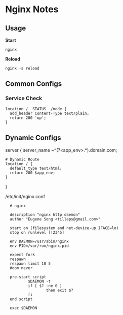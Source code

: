 # Nginx Notes #



## Usage ##


**Start**
```
nginx
```

**Reload**
```
nginx -s reload
```



## Common Configs ###


### Service Check ###


```
location /__STATUS__/node {
  add_header Content-Type text/plain;
  return 200 'up';
}
```



## Dynamic Configs ##

server {
    server_name ~^(?<app_env>.*)\.domain\.com;
    
    # Dynamic Route
    location / {
      default_type text/html;
      return 200 $app_env;
    }
}




/etc/init/nginx.conf
```
  # nginx

  description "nginx http daemon"
  author "Eugene Song <tilleps@gmail.com>"

  start on (filesystem and net-device-up IFACE=lo)
  stop on runlevel [!2345]

  env DAEMON=/usr/sbin/nginx
  env PID=/var/run/nginx.pid

  expect fork
  respawn
  respawn limit 10 5
  #oom never

  pre-start script
          $DAEMON -t
          if [ $? -ne 0 ]
                  then exit $?
          fi
  end script

  exec $DAEMON
```